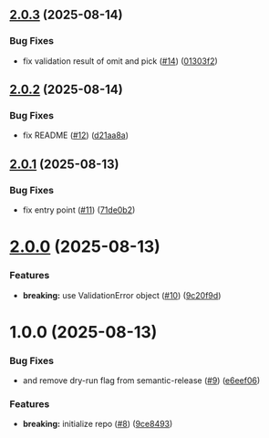 ## [2.0.3](https://github.com/noshiro-pf/ts-fortress/compare/v2.0.2...v2.0.3) (2025-08-14)

### Bug Fixes

- fix validation result of omit and pick ([#14](https://github.com/noshiro-pf/ts-fortress/issues/14)) ([01303f2](https://github.com/noshiro-pf/ts-fortress/commit/01303f236cbc8fe147e121d9b9e33e0e0367e513))

## [2.0.2](https://github.com/noshiro-pf/ts-fortress/compare/v2.0.1...v2.0.2) (2025-08-14)

### Bug Fixes

- fix README ([#12](https://github.com/noshiro-pf/ts-fortress/issues/12)) ([d21aa8a](https://github.com/noshiro-pf/ts-fortress/commit/d21aa8a0e8ff71d6ae9e24b7759d0a22ba150c1b))

## [2.0.1](https://github.com/noshiro-pf/ts-fortress/compare/v2.0.0...v2.0.1) (2025-08-13)

### Bug Fixes

- fix entry point ([#11](https://github.com/noshiro-pf/ts-fortress/issues/11)) ([71de0b2](https://github.com/noshiro-pf/ts-fortress/commit/71de0b20443ca3814f208e99e4c2a932866da4eb))

# [2.0.0](https://github.com/noshiro-pf/ts-fortress/compare/v1.0.0...v2.0.0) (2025-08-13)

### Features

- **breaking:** use ValidationError object ([#10](https://github.com/noshiro-pf/ts-fortress/issues/10)) ([9c20f9d](https://github.com/noshiro-pf/ts-fortress/commit/9c20f9d1e572fe068a579a8c955e807fbfb75e42))

# 1.0.0 (2025-08-13)

### Bug Fixes

- and remove dry-run flag from semantic-release ([#9](https://github.com/noshiro-pf/ts-fortress/issues/9)) ([e6eef06](https://github.com/noshiro-pf/ts-fortress/commit/e6eef06f93f75046b2c60cc01cc5c3dc541cb659))

### Features

- **breaking:** initialize repo ([#8](https://github.com/noshiro-pf/ts-fortress/issues/8)) ([9ce8493](https://github.com/noshiro-pf/ts-fortress/commit/9ce8493b420e1e017e06eeffcca0b8c015b61de0))
